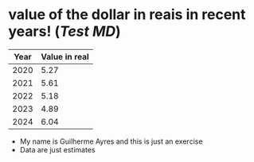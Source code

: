 # value of the dollar in reais in recent years! (***Test MD***) 

Year |Value in real
:---:|:---|
2020 | 5.27 | 
2021 | 5.61 |
2022 | 5.18 |
2023 | 4.89 |
2024 | 6.04 |

* My name is Guilherme Ayres and this is just an exercise
* Data are just estimates



